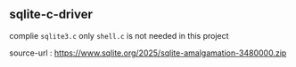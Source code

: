 ## sqlite-c-driver

complie `sqlite3.c` only
`shell.c` is not needed in this project

source-url : https://www.sqlite.org/2025/sqlite-amalgamation-3480000.zip
